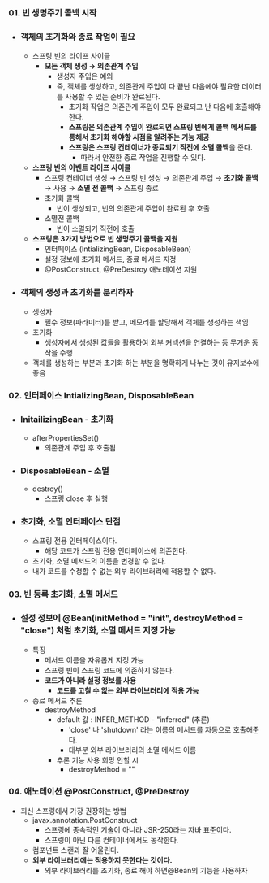 ### 01. 빈 생명주기 콜백 시작
- ### 객체의 초기화와 종료 작업이 필요
    - 스프링 빈의 라이프 사이클
        - **모든 객체 생성 → 의존관계 주입**
            - 생성자 주입은 예외
            - 즉, 객체를 생성하고, 의존관계 주입이 다 끝난 다음에야 필요한 데이터를 사용할 수 있는 준비가 완료된다.
                - 초기화 작업은 의존관계 주입이 모두 완료되고 난 다음에 호출해야 한다.
                - **스프링은 의존관계 주입이 완료되면 스프링 빈에게 콜백 메서드를 통해서 초기화 해야할 시점을 알려주는 기능 제공**
                - **스프링은 스프링 컨테이너가 종료되기 직전에 소멸 콜백**을 준다.
                    - 따라서 안전한 종료 작업을 진행할 수 있다.
    - **스프링 빈의 이벤트 라이프 사이클**
        - 스프링 컨테이너 생성 → 스프링 빈 생성 → 의존관계 주입 → **초기화 콜백** → 사용 → **소멸 전 콜백** → 스프링 종료
        - 초기화 콜백
            - 빈이 생성되고, 빈의 의존관계 주입이 완료된 후 호출
        - 소멸전 콜백
            - 빈이 소멸되기 직전에 호출
    - **스프링은 3가지 방법으로 빈 생명주기 콜백을 지원**
        - 인터페이스 (IntializingBean, DisposableBean)
        - 설정 정보에 초기화 메서드, 종료 메서드 지정
        - @PostConstruct, @PreDestroy 애노테이션 지원
        
- ### 객체의 생성과 초기화를 분리하자
    - 생성자
        - 필수 정보(파라미터)를 받고, 메모리를 할당해서 객체를 생성하는 책임
    - 초기화
        - 생성자에서 생성된 값들을 활용하여 외부 커넥션을 연결하는 등 무거운 동작을 수행
    - 객체를 생성하는 부분과 초기화 하는 부분을 명확하게 나누는 것이 유지보수에 좋음
    
### 02. 인터페이스 IntializingBean, DisposableBean
- ### InitailizingBean - 초기화
    - afterPropertiesSet()
        - 의존관계 주입 후 호출됨
- ### DisposableBean - 소멸
    - destroy()
        - 스프링 close 후 실행
- ### 초기화, 소멸 인터페이스 단점
    - 스프링 전용 인터페이스이다.
        - 해당 코드가 스프링 전용 인터페이스에 의존한다.
    - 초기화, 소멸 메서드의 이름을 변경할 수 없다.
    - 내가 코드를 수정할 수 없는 외부 라이브러리에 적용할 수 없다.
    
### 03. 빈 등록 초기화, 소멸 메서드
- ### 설정 정보에 @Bean(initMethod = "init", destroyMethod = "close") 처럼 초기화, 소멸 메서드 지정 가능
    - 특징
        - 메서드 이름을 자유롭게 지정 가능
        - 스프링 빈이 스프링 코드에 의존하지 않는다.
        - **코드가 아니라 설정 정보를 사용**
            - **코드를 고칠 수 없는 외부 라이브러리에 적용 가능**
    - 종료 메서드 추론
        - destroyMethod
            - default 값 : INFER_METHOD - "inferred" (추론)
                - 'close' 나 'shutdown' 라는 이름의 메서드를 자동으로 호출해준다.
                - 대부분 외부 라이브러리의 소멸 메서드 이름
            - 추론 기능 사용 희망 안할 시
                - destroyMethod = ""
                
### 04. 애노테이션 @PostConstruct, @PreDestroy
- 최신 스프링에서 가장 권장하는 방법
    - javax.annotation.PostConstruct
        - 스프링에 종속적인 기술이 아니라 JSR-250라는 자바 표준이다. 
        - 스프링이 아닌 다른 컨테이너에서도 동작한다.
    - 컴포넌트 스캔과 잘 어울린다.
    - **외부 라이브러리에는 적용하지 못한다는 것이다.**
        - 외부 라이브러리를 초기화, 종료 해야 하면@Bean의 기능을 사용하자

